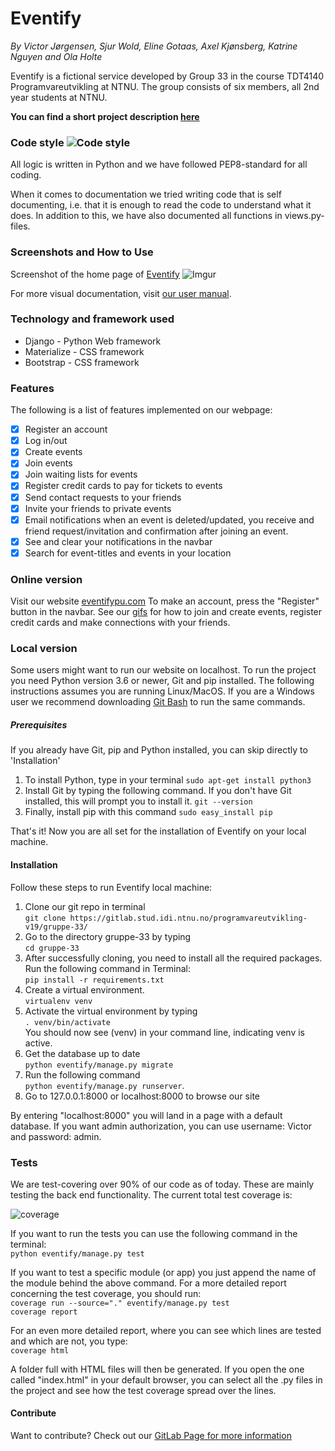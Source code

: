 # Eventify  
_By Victor Jørgensen, Sjur Wold, Eline Gotaas, Axel Kjønsberg, Katrine Nguyen and Ola Holte_

Eventify is a fictional service developed by Group 33 in the course TDT4140 Programvareutvikling at NTNU.
The group consists of six members, all 2nd year students at NTNU.


**You can find a short project description [here](https://gitlab.stud.idi.ntnu.no/programvareutvikling-v19/gruppe-33/wikis/%23Dokumentasjon/Prosjektbeskrivelse)**  


### Code style ![Code style](https://camo.githubusercontent.com/d0f65430681b67b7104f6130ada8c098ec5f66ba/68747470733a2f2f696d672e736869656c64732e696f2f62616467652f636f64652532307374796c652d7374616e646172642d627269676874677265656e2e7376673f7374796c653d666c6174)
All logic is written in Python and we have followed PEP8-standard for all coding.

When it comes to documentation we tried writing code that is self documenting, i.e. that it is enough to read the code to understand what it does. In addition to this, we have also documented all functions in views.py-files.

### Screenshots and How to Use
Screenshot of the home page of [Eventify](https://eventifypu.com)
![Imgur](https://i.imgur.com/5IF32S2.jpg)

For more visual documentation, visit [our user manual](https://gitlab.stud.idi.ntnu.no/programvareutvikling-v19/gruppe-33/wikis/%23Vedlikeholdsplan/Brukermanual).

### Technology and framework used  
- Django - Python Web framework
- Materialize - CSS framework
- Bootstrap - CSS framework 


### Features  
The following is a list of features implemented on our webpage:
* [x] Register an account
* [x] Log in/out
* [x] Create events
* [x] Join events
* [x] Join waiting lists for events
* [x] Register credit cards to pay for tickets to events
* [x] Send contact requests to your friends
* [x] Invite your friends to private events
* [x] Email notifications when an event is deleted/updated, you receive and friend request/invitation and confirmation after joining an event.
* [x] See and clear your notifications in the navbar
* [x] Search for event-titles and events in your location

### Online version  
Visit our website [eventifypu.com](https://eventifypu.com)
To make an account, press the "Register" button in the navbar.
See our [gifs](https://gitlab.stud.idi.ntnu.no/programvareutvikling-v19/gruppe-33/wikis/%23Vedlikeholdsplan/Brukermanual) for how to join and create events, register credit cards and make connections with your friends.

### Local version  
Some users might want to run our website on localhost. To run the project you need Python version 3.6 or newer, Git and pip installed. The following instructions assumes you are running Linux/MacOS. If you are a Windows user we recommend downloading [Git Bash](https://gitforwindows.org) to run the same commands.

##### Prerequisites 
If you already have Git, pip and Python installed, you can skip directly to 'Installation'

1. To install Python, type in your terminal
    `sudo apt-get install python3`
2. Install Git by typing the following command. If you don't have Git installed, this will prompt you to install it.
    `git --version`
3. Finally, install pip with this command
    `sudo easy_install pip`

That's it! Now you are all set for the installation of Eventify on your local machine.

#### Installation
Follow these steps to run Eventify local machine:
1. Clone our git repo in terminal  
   `git clone https://gitlab.stud.idi.ntnu.no/programvareutvikling-v19/gruppe-33/`
2. Go to the directory gruppe-33 by typing   
`cd gruppe-33`
3. After successfully cloning, you need to install all the required packages. Run the following command in Terminal:  
    `pip install -r requirements.txt`
4. Create a virtual environment.  
    `virtualenv venv`
5. Activate the virtual environment by typing   
    `. venv/bin/activate`  
You should now see (venv) in your command line, indicating venv is active.
6. Get the database up to date  
     `python eventify/manage.py migrate`
7. Run the following command  
    `python eventify/manage.py runserver`. 
8. Go to 127.0.0.1:8000 or localhost:8000 to browse our site

By entering "localhost:8000" you will land in a page with a default database. If you want admin authorization, you can use username: Victor and password: admin. 

    
### Tests
We are test-covering over 90% of our code as of today. These are mainly testing the back end functionality. The current total test coverage is:

![coverage](https://gitlab.stud.idi.ntnu.no/programvareutvikling-v19/gruppe-33/badges/master/coverage.svg)

If you want to run the tests you can use the following command in the terminal:  
    `python eventify/manage.py test`

If you want to test a specific module (or app) you just append the name of the module behind the above command. For a more detailed report concerning the test coverage, you should run:  
    `coverage run --source="." eventify/manage.py test`  
    `coverage report`

For an even more detailed report, where you can see which lines are tested and which are not, you type:  
    `coverage html`

A folder full with HTML files will then be generated. If you open the one called "index.html" in your default browser, you can select all the .py files in the project and see how the test coverage spread over the lines.  

#### Contribute
Want to contribute? Check out our [GitLab Page for more information](https://gitlab.stud.idi.ntnu.no/programvareutvikling-v19/gruppe-33/wikis/%23Vedlikeholdsplan/Rutiner-for-evolusjon-og-endring)